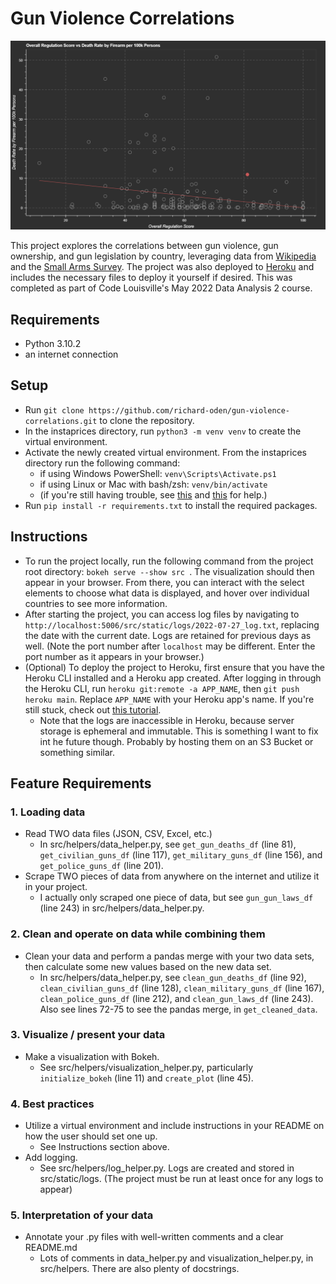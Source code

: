 # Gun Violence Correlations

![Gun violence correlations scatter plot](preview.png)

This project explores the correlations between gun violence, gun ownership, and gun legislation by country, leveraging data from [Wikipedia](https://en.wikipedia.org/wiki/Overview_of_gun_laws_by_nation) and the [Small Arms Survey](https://smallarmssurvey.org/). The project was also deployed to [Heroku](https://gun-violence-correlations.herokuapp.com/src) and includes the necessary files to deploy it yourself if desired. This was completed as part of Code Louisville's May 2022 Data Analysis 2 course.

## Requirements
- Python 3.10.2
- an internet connection

## Setup
- Run `git clone https://github.com/richard-oden/gun-violence-correlations.git` to clone the repository.
- In the instaprices directory, run `python3 -m venv venv` to create the virtual environment.
- Activate the newly created virtual environment. From the instaprices directory run the following command:
    - if using Windows PowerShell: `venv\Scripts\Activate.ps1`
    - if using Linux or Mac with bash/zsh: `venv/bin/activate`
    - (if you're still having trouble, see [this](https://docs.python.org/3/library/venv.html) and [this](https://itnext.io/a-quick-guide-on-how-to-setup-a-python-virtual-environment-windows-linux-mac-bf662c2c77d3) for help.)
- Run `pip install -r requirements.txt` to install the required packages.

## Instructions
- To run the project locally, run the following command from the project root directory: `bokeh serve --show src `. The visualization should then appear in your browser. From there, you can interact with the select elements to choose what data is displayed, and hover over individual countries to see more information.
- After starting the project, you can access log files by navigating to `http://localhost:5006/src/static/logs/2022-07-27_log.txt`, replacing the date with the current date. Logs are retained for previous days as well. (Note the port number after `localhost` may be different. Enter the port number as it appears in your browser.)
- (Optional) To deploy the project to Heroku, first ensure that you have the Heroku CLI installed and a Heroku app created. After logging in through the Heroku CLI, run `heroku git:remote -a APP_NAME`, then `git push heroku main`. Replace `APP_NAME` with your Heroku app's name. If you're still stuck, check out [this tutorial](https://medium.com/@jodorning/how-to-deploy-a-bokeh-app-on-heroku-486d7db28299).
    - Note that the logs are inaccessible in Heroku, because server storage is ephemeral and immutable. This is something I want to fix int he future though. Probably by hosting them on an S3 Bucket or something similar.

## Feature Requirements

### 1. Loading data
- Read TWO data files (JSON, CSV, Excel, etc.)
    - In src/helpers/data_helper.py, see `get_gun_deaths_df` (line 81), `get_civilian_guns_df` (line 117), `get_military_guns_df` (line 156), and `get_police_guns_df` (line 201).
- Scrape TWO pieces of data from anywhere on the internet and utilize it in your project.
    - I actually only scraped one piece of data, but see `gun_gun_laws_df` (line 243) in src/helpers/data_helper.py.

### 2. Clean and operate on data while combining them
- Clean your data and perform a pandas merge with your two data sets, then calculate some new values based on the new data set.  
    - In src/helpers/data_helper.py, see `clean_gun_deaths_df` (line 92), `clean_civilian_guns_df` (line 128), `clean_military_guns_df` (line 167), `clean_police_guns_df` (line 212), and `clean_gun_laws_df` (line 243). Also see lines 72-75 to see the pandas merge, in `get_cleaned_data`.

### 3. Visualize / present your data
- Make a visualization with Bokeh.
    - See src/helpers/visualization_helper.py, particularly `initialize_bokeh` (line 11) and `create_plot` (line 45).

### 4. Best practices
- Utilize a virtual environment and include instructions in your README on how the user should set one up.
    - See Instructions section above.
- Add logging.
    - See src/helpers/log_helper.py. Logs are created and stored in src/static/logs. (The project must be run at least once for any logs to appear)

### 5. Interpretation of your data
- Annotate your .py files with well-written comments and a clear README.md
    - Lots of comments in data_helper.py and visualization_helper.py, in src/helpers. There are also plenty of docstrings.
